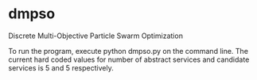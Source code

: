 # dmpso
Discrete Multi-Objective Particle Swarm Optimization

To run the program, execute python dmpso.py on the command line. The current hard coded values for number of abstract services and candidate services is 5 and 5 respectively.
